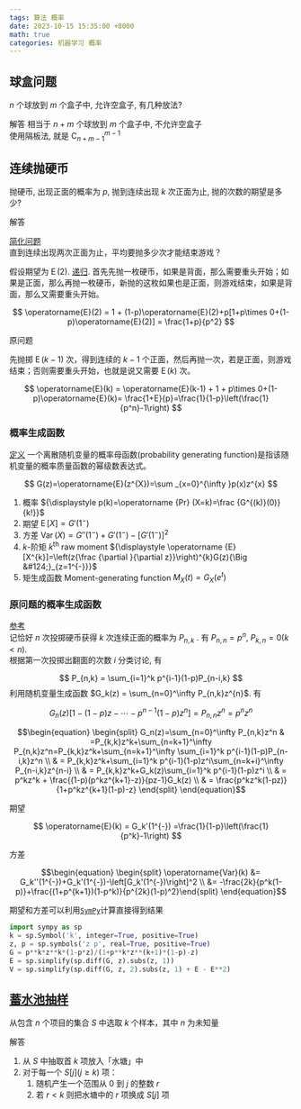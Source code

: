 ```yaml
---
tags: 算法 概率
date: 2023-10-15 15:35:00 +8000
math: true
categories: 机器学习 概率
---
```


## 球盒问题
$n$ 个球放到 $m$ 个盒子中, 允许空盒子, 有几种放法?

解答
相当于 $n+m$ 个球放到 $m$ 个盒子中, 不允许空盒子  
使用隔板法, 就是 $\operatorname{C}_{n+m-1}^{m-1}$

## 连续抛硬币
抛硬币, 出现正面的概率为 $p$, 抛到连续出现 $k$ 次正面为止, 抛的次数的期望是多少?

解答

[简化问题](http://www.cnblogs.com/atyuwen/archive/2010/09/12/coin.html)  
直到连续出现两次正面为止，平均要抛多少次才能结束游戏？

假设期望为 $\operatorname{E}(2)$. [递归](https://groups.google.com/g/pongba/c/-T3eVnPopsk/m/HDG3eSHEeIsJ). 首先先抛一枚硬币，如果是背面，那么需要重头开始；如果是正面，那么再抛一枚硬币，新抛的这枚如果也是正面，则游戏结束，如果是背面，那么又需要重头开始。

$$ \operatorname{E}(2) = 1 + (1-p)\operatorname{E}(2)+p[1+p\times 0+(1-p)\operatorname{E}(2)] = \frac{1+p}{p^2} $$

原问题  

先抛掷 $\operatorname{E}(k-1)$ 次，得到连续的 $k-1$ 个正面，然后再抛一次，若是正面，则游戏结束；否则需要重头开始，也就是说又需要 $\operatorname{E}(k)$ 次。

$$ \operatorname{E}(k) = \operatorname{E}(k-1) + 1 + p\times 0+(1-p)\operatorname{E}(k)= \frac{1+E}{p}=\frac{1}{1-p}\left(\frac{1}{p^n}-1\right) $$

### 概率生成函数
[定义](https://zh.wikipedia.org/wiki/概率母函数) 一个离散随机变量的概率母函数(probability generating function)是指该随机变量的概率质量函数的幂级数表达式。

$$ G(z)=\operatorname{E}(z^{X})=\sum _{x=0}^{\infty }p(x)z^{x} $$
1. 概率 ${\displaystyle p(k)=\operatorname {Pr} (X=k)=\frac {G^{(k)}(0)}{k!}}$
2. 期望 $\displaystyle \operatorname {E} [X]=G'(1^{-})$
3. 方差 $\operatorname {Var} (X)=G''(1^{-})+G'(1^{-})-\left[G'(1^{-})\right]^{2}$
4. $k$-阶矩 _k_<sup>th</sup> raw moment ${\displaystyle \operatorname {E} [X^{k}]=\left(z{\frac {\partial }{\partial z}}\right)^{k}G(z){\Big &#124;}_{z=1^{-}}}$
5. 矩生成函数 Moment-generating function $M_{X}(t)=\displaystyle G_{X}(e^{t})$

### 原问题的概率生成函数
[参考](https://zhuanlan.zhihu.com/p/486722668)  
记恰好 $n$ 次投掷硬币获得 $k$ 次连续正面的概率为 $P_{n,k}$ . 有 $P_{n,n}=p^n$, $P_{k,n}=0(k<n)$.  
根据第一次投掷出翻面的次数 $i$ 分类讨论, 有

$$ P_{n,k} = \sum_{i=1}^k p^{i-1}(1-p)P_{n-i,k} $$
利用随机变量生成函数 $G_k(z) = \sum_{n=0}^\infty P_{n,k}z^{n}$. 有

$$ G_n(z)[1-(1-p)z-\cdots-p^{n-1}(1-p)z^n]=P_{n,n}z^n=p^nz^n $$

$$\begin{equation}
\begin{split}
G_n(z)=\sum_{n=0}^\infty P_{n,k}z^n & =P_{k,k}z^k+\sum_{n=k+1}^\infty P_{n,k}z^n=P_{k,k}z^k+\sum_{n=k+1}^\infty \sum_{i=1}^k p^{i-1}(1-p)P_{n-i,k}z^n \\
& = P_{k,k}z^k+\sum_{i=1}^k p^{i-1}(1-p)z^i\sum_{n=k+i}^\infty P_{n-i,k}z^{n-i} \\
& = P_{k,k}z^k+G_k(z)\sum_{i=1}^k p^{i-1}(1-p)z^i \\
& = p^kz^k + \frac{(1-p)(p^kz^{k+1}-z)}{pz-1}G_k(z) \\
& = \frac{p^kz^k(1-pz)}{1+p^kz^{k+1}(1-p)-z}
\end{split}
\end{equation}$$

期望

$$ \operatorname{E}(k) = G_k'(1^{-}) =\frac{1}{1-p}\left(\frac{1}{p^k}-1\right) $$

方差

$$\begin{equation}
\begin{split} \operatorname{Var}(k) &= G_k''(1^{-})+G_k'(1^{-})-\left[G_k'(1^{-})\right]^2 \\
&= -\frac{2k}{p^k(1-p)}+\frac{(1+p^{k+1})(1-p^k)}{p^{2k}(1-p)^2}\end{split}
\end{equation}$$

期望和方差可以利用[`SymPy`](https://docs.sympy.org/latest/reference/public/basics/index.html)计算直接得到结果
```python
import sympy as sp
k = sp.Symbol('k', integer=True, positive=True)
z, p = sp.symbols('z p', real=True, positive=True)
G = p**k*z**k*(1-p*z)/(1+p**k*z**(k+1)*(1-p)-z)
E = sp.simplify(sp.diff(G, z).subs(z, 1))
V = sp.simplify(sp.diff(G, z, 2).subs(z, 1) + E - E**2)
```

## [蓄水池抽样](https://zh.wikipedia.org/wiki/蓄水池抽样)
从包含 $n$ 个项目的集合 $S$ 中选取 $k$ 个样本，其中 $n$ 为未知量

解答

1. 从 $S$ 中抽取首 $k$ 项放入「水塘」中
2. 对于每一个 $S[j] (j\ge k)$ 项：
    1. 随机产生一个范围从 0 到 $j$ 的整数 $r$
    2. 若 $r<k$ 则把水塘中的 $r$ 项换成 $S[j]$ 项
